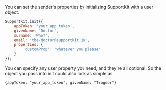 You can set the sender's properties by initializing SupportKit with a user object.
    
```javascript
SupportKit.init({
    appToken: 'your_app_token',
    givenName: 'Doctor',
    surname: 'Who?',
    email: 'the-doctor@supportkit.io',
    properties: {
        'customProp': 'whatever you please'
    }
});
```

You can specify any user property you need, and they're all optional. So the object you pass into init could also look as simple as
```
{appToken: "your_app_token", givenName: "Trogdor"}
```
